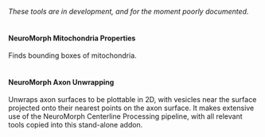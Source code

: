 *These tools are in development, and for the moment poorly documented.*  
<br>


#### NeuroMorph Mitochondria Properties  
Finds bounding boxes of mitochondria.  
<br>

#### NeuroMorph Axon Unwrapping  
Unwraps axon surfaces to be plottable in 2D, with vesicles near the surface projected onto their nearest points on the axon surface.  It makes extensive use of the NeuroMorph Centerline Processing pipeline, with all relevant tools copied into this stand-alone addon.
